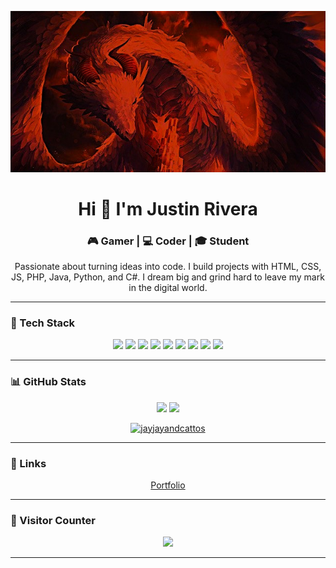 <p align="center">
  <img src="bg1.jpg">
</p>

<h1 align="center">Hi 👋 I'm Justin Rivera</h1>
<h3 align="center">🎮 Gamer | 💻 Coder | 🎓 Student </h3>

<p align="center">
  Passionate about turning ideas into code. I build projects with HTML, CSS, JS, PHP, Java, Python, and C#. I dream big and grind hard to leave my mark in the digital world.
</p>

---

### 🧰 Tech Stack
<div align="center">
  <img src="https://cdn.jsdelivr.net/gh/devicons/devicon/icons/javascript/javascript-original.svg" height="40" />
  <img src="https://cdn.jsdelivr.net/gh/devicons/devicon/icons/react/react-original.svg" height="40" />
  <img src="https://cdn.jsdelivr.net/gh/devicons/devicon/icons/html5/html5-original.svg" height="40" />
  <img src="https://cdn.jsdelivr.net/gh/devicons/devicon/icons/css3/css3-original.svg" height="40" />
  <img src="https://cdn.jsdelivr.net/gh/devicons/devicon/icons/python/python-original.svg" height="40" />
  <img src="https://cdn.jsdelivr.net/gh/devicons/devicon/icons/php/php-original.svg" height="40" />
  <img src="https://cdn.jsdelivr.net/gh/devicons/devicon/icons/java/java-original.svg" height="40" />
  <img src="https://cdn.jsdelivr.net/gh/devicons/devicon/icons/mysql/mysql-original.svg" height="40" />
  <img src="https://cdn.jsdelivr.net/gh/devicons/devicon/icons/csharp/csharp-original.svg" height="40" />
</div>

---

### 📊 GitHub Stats
<div align="center">
  <img src="https://github-readme-stats.vercel.app/api?username=jayjayandcattos&theme=tokyonight&show_icons=true&hide_border=false&count_private=true" height="180"/>
  <img src="https://github-readme-stats.vercel.app/api/top-langs/?username=jayjayandcattos&theme=tokyonight&layout=compact&hide_border=false" height="180"/>
 <p>
  <a href="https://github.com/ryo-ma/github-profile-trophy">
    <img src="https://github-profile-trophy.vercel.app/?username=jayjayandcattos&theme=darkhub" alt="jayjayandcattos" />
  </a>
</p>

</div>

---

### 🔗 Links
<div align="center">
  <a href="https://jayjayandcattos.netlify.app" target="_blank">Portfolio</a>
</div>

---

### 🧭 Visitor Counter
<div align="center">
  <img src="https://profile-counter.glitch.me/jayjayandcattos/count.svg?" />
</div>

---


